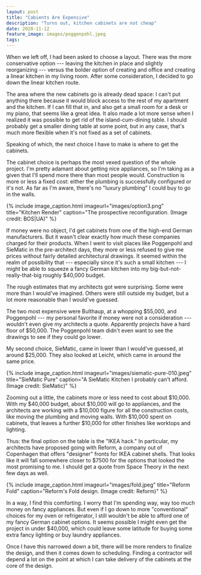```yaml
---
layout: post
title: "Cabients Are Expensive"
description: "Turns out, kitchen cabinets are not cheap"
date: 2020-11-12
feature_image: images/poggenpohl.jpeg
tags: 
---
```


When we left off, I had been asked to choose a layout. There was the more conservative option --- leaving the kitchen in place and slightly reorganizing --- versus the bolder option of creating and office and creating a linear kitchen in my living room. After some consideration, I decided to go down the linear kitchen route.

The area where the new cabinets go is already dead space: I can't put anything there because it would block access to the rest of my apartment and the kitchen. If I can fill that in, and also get a small room for a desk or my piano, that seems like a great idea. It also made a lot more sense when I realized it was possible to get rid of the island-cum-dining table. I should probably get a smaller dining table at some point, but in any case, that's much more flexible when it's not fixed as a set of cabinets.

Speaking of which, the next choice I have to make is where to get the cabinets.

<!--more-->

The cabinet choice is perhaps the most vexed question of the whole project. I'm pretty adamant about getting nice appliances, so I'm taking as a given that I'll spend more there than most people would. Construction is more or less a fixed cost: either the plumbing is successfully configured or it's not. As far as I'm aware, there's no "luxury plumbing" I could buy to go in the walls.

{% include image_caption.html imageurl="images/option3.png" title="Kitchen Render" caption="The prospective reconfiguration. (Image credit: BOS|UA)" %}

If money were no object, I'd get cabinets from one of the high-end German manufacturers. But it wasn't clear exactly how much these companies charged for their products. When I went to visit places like Poggenpohl and SieMatic in the pre-architect days, they more or less refused to give me prices without fairly detailed architectural drawings. It seemed within the realm of possibility that --- especially since it's such a small kitchen --- I might be able to squeeze a fancy German kitchen into my big-but-not-really-that-big roughly $40,000 budget.

The rough estimates that my architects got were surprising. Some were more than I would've imagined. Others were still outside my budget, but a lot more reasonable than I would've guessed.

The two most expensive were Bulthaup, at a whopping $55,000, and Poggenpohl --- my personal favorite if money were not a consideration --- wouldn't even give my architects a quote. Apparently projects have a hard floor of $50,000. The Poggenpohl team didn't even want to see the drawings to see if they could go lower.

My second choice, SieMatic, came in lower than I would've guessed, at around $25,000. They also looked at Leicht, which came in around the same price.

{% include image_caption.html imageurl="images/siematic-pure-010.jpeg" title="SieMatic Pure" caption="A SieMatic Kitchen I probably can't afford. (Image credit: SieMatic)" %}

Zooming out a little, the cabinets more or less need to cost about $10,000. With my $40,000 budget, about $10,000 will go to appliances, and the architects are working with a $10,000 figure for all the construction costs, like moving the plumbing and moving walls. With $10,000 spent on cabinets, that leaves a further $10,000 for other finishes like worktops and lighting.

Thus: the final option on the table is the "IKEA hack." In particular, my architects have proposed going with Reform, a company out of Copenhagen that offers "designer" fronts for IKEA cabinet shells. That looks like it will fall somewhere closer to $7500 for the options that looked the most promising to me. I should get a quote from Space Theory in the next few days as well.

{% include image_caption.html imageurl="images/fold.jpeg" title="Reform Fold" caption="Reform's Fold design. (Image credit: Reform)" %}

In a way, I find this comforting. I worry that I'm spending way, way too much money on fancy appliances. But even if I go down to more "conventional" choices for my oven or refrigerator, I still wouldn't be able to afford one of my fancy German cabinet options. It seems possible I might even get the project in under $40,000, which could leave some latitude for buying some extra fancy lighting or buy laundry appliances.

Once I have this narrowed down a bit, there will be more renders to finalize the design, and then it comes down to scheduling. Finding a contractor will depend a lot on the point at which I can take delivery of the cabinets at the core of the design.

